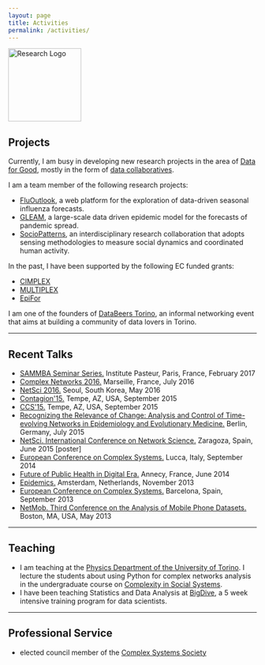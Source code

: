 ```yaml
---
layout: page
title: Activities
permalink: /activities/
---
```


<img src="{{ site.baseurl }}assets/icons/tactics.svg" title="Research Logo" class="profile" height="148" width="148">

<h2>Projects</h2>

Currently, I am busy in developing new research projects in the area of <a href="https://datafordevelopment.it">Data for Good</a>, mostly in the form of <a href="https://datacollaboratives.org">data collaboratives</a>.

I am a team member of the following research projects:
<ul>
  <li><a href="https://fluoutlook.org">FluOutlook</a>, a web platform for the exploration of data-driven seasonal influenza forecasts. </li>
  <li><a href="https://gleamviz.org">GLEAM</a>, a large-scale data driven epidemic model for the forecasts of pandemic spread. </li>
  <li><a href="https://Sociopatterns.org">SocioPatterns</a>, an interdisciplinary research collaboration that adopts sensing methodologies to measure social dynamics and coordinated human activity.</li>
</ul>

In the past, I have been supported by the following EC funded grants:
<ul>
  <li><a href="https://www.cimplex-project.eu/">CIMPLEX</a> </li>
  <li><a href="http://www.multiplexproject.eu/">MULTIPLEX</a> </li>
  <li><a href="http://epifor.eu/">EpiFor</a></li>
</ul>

I am one of the founders of <a href="http://databeerstorino.tumblr.com/">DataBeers Torino</a>, an informal networking event that aims at building a community of data lovers in Torino.

<hr>
<h2>Recent Talks</h2>

<ul>
  <li><a href="https://research.pasteur.fr/en/event/sammba-seminar-michele-tizzoni-fast-and-accurate-dynamic-estimation-of-field-effectiveness-of-meningococcal-vaccines/">SAMMBA Seminar Series.</a> Institute Pasteur, Paris, France, February 2017</li>
  <li><a href="http://complexnets2016.org">Complex Networks 2016.</a> Marseille, France, July 2016</li>
  <li><a href="http://www.netsci2016.net">NetSci 2016.</a> Seoul, South Korea, May 2016</li>
  <li><a href="http://contagion15.weebly.com/">Contagion'15.</a> Tempe, AZ, USA, September 2015</li>
  <li><a href="http://ccs2015.org/">CCS'15.</a> Tempe, AZ, USA, September 2015</li>
  <li><a href="http://www.cecam.org/workshop-2-1215.html">Recognizing the Relevance of Change: Analysis and Control of Time-evolving Networks in Epidemiology and Evolutionary Medicine.</a> Berlin, Germany, July 2015</li>
  <li><a href="http://www.netsci2015.net">NetSci. International Conference on Network Science.</a> Zaragoza, Spain, June 2015 [poster]</li>
  <li><a href="http://www.eccs14.eu">European Conference on Complex Systems.</a> Lucca, Italy, September 2014</li>
  <li><a href="http://www.isi.it/the-future-of-public-health-in-digital-era-annecy-5-7-june-2014/">Future of Public Health in Digital Era.</a> Annecy, France, June 2014</li>
  <li><a href="http://www.epidemics.elsevier.com/">Epidemics.</a> Amsterdam, Netherlands, November 2013</li>
  <li><a href="http://www.eccs13.eu">European Conference on Complex Systems.</a> Barcelona, Spain, September 2013</li>
  <li><a href="http://perso.uclouvain.be/vincent.blondel/netmob/2013/">NetMob. Third Conference on the Analysis of Mobile Phone Datasets.</a> Boston, MA, USA, May 2013</li>
</ul>

<hr>

<h2>Teaching</h2>
<ul>
<li>I am teaching at the <a href="http://fisica.campusnet.unito.it">Physics Department of the University of Torino</a>. I lecture the students about using Python for complex networks analysis in the undergraduate course on <a href="http://fisica-sc.campusnet.unito.it/do/corsi.pl/Show?_id=4ef1">Complexity in Social Systems</a>.</li>  

<li>I have been teaching Statistics and Data Analysis at <a href="http://bigdive.eu">BigDive</a>, a 5 week intensive training program for data scientists.</li>  

</ul>

<hr>

<h2>Professional Service</h2>
<ul>
  <li>elected council member of the  <a href="http://cssociety.org/home">Complex Systems Society</a> </li>
</ul>
